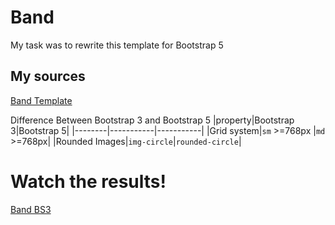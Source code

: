 # Band

My task was to rewrite this template for Bootstrap 5

## My sources

[Band Template](https://www.w3schools.com/bootstrap/bootstrap_theme_band.asp)

Difference Between Bootstrap 3 and Bootstrap 5
|property|Bootstrap 3|Bootstrap 5|
|--------|-----------|-----------|
|Grid system|`sm` >=768px |`md` >=768px|
|Rounded Images|`img-circle`|`rounded-circle`|

# Watch the results!

[Band BS3](./BS3%20Band.html)
